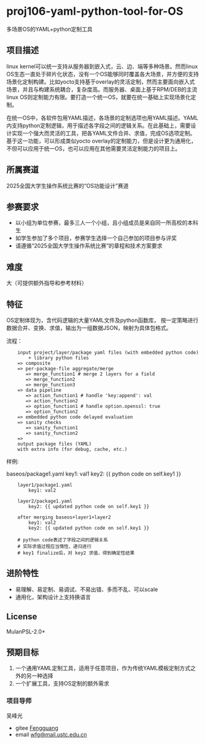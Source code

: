 # proj106-yaml-python-tool-for-OS
多场景OS的YAML+python定制工具

## 项目描述

linux kernel可以统一支持从服务器到嵌入式，云、边、端等多种场景。然而linux OS生态一直处于碎片化状态，没有一个OS能够同时覆盖各大场景，并方便的支持场景化定制构建。比如yocto支持基于overlay的灵活定制，然而主要面向嵌入式场景，并且与构建系统耦合，复杂度高。而服务器、桌面上基于RPM/DEB的主流linux OS则定制能力有限。要打造一个统一OS，就要在统一基础上实现场景化定制。

在统一OS中，各软件包用YAML描述，各场景的定制选项也用YAML描述。YAML内支持python定制逻辑，用于描述各字段之间的逻辑关系。在此基础上，需要设计实现一个强大而灵活的工具，把各YAML文件合并、求值，完成OS选项定制。基于这一功能，可以形成类似yocto overlay的定制能力，但是设计更为通用化，不但可以应用于统一OS，也可以应用在其他需要灵活定制能力的项目上。

## 所属赛道

2025全国大学生操作系统比赛的“OS功能设计”赛道

## 参赛要求

- 以小组为单位参赛，最多三人一个小组，且小组成员是来自同一所高校的本科生
- 如学生参加了多个项目，参赛学生选择一个自己参加的项目参与评奖
- 请遵循“2025全国大学生操作系统比赛”的章程和技术方案要求

## 难度

大（可提供额外指导和参考材料）

## 特征

OS定制体现为，含代码逻辑的大量YAML文件及python函数库，
按一定策略进行数据合并、变换、求值，输出为一组数据JSON，映射为具体包格式。

流程：

```
	input project/layer/package yaml files (with embedded python code)
	    + library python files
	=> composite
	=> per-package-file aggregate/merge
	   => merge_function1 # merge 2 layers for a field
	   => merge_function2
	   => merge_function3
	=> data pipeline 
	   => action_function1 # handle 'key:append': val
	   => action_function2
	   => option_function1 # handle option.openssl: true
	   => option_function2
	=> embedded python code delayed evaluation
	=> sanity checks
	   => sanity_function1
	   => sanity_function2
	=>
	output package files (YAML)
	with extra info (for debug, cache, etc.)
```

样例:

baseos/package1.yaml
		key1: val1
		key2: {{ python code on self.key1 }}

```
	layer1/package1.yaml
		key1: val2
	
	layer2/package1.yaml
		key2: {{ updated python code on self.key1 }}
	
	after merging baseos+layer1+layer2
		key1: val2
		key2: {{ updated python code on self.key1 }}

	# python code表述了字段之间的逻辑关系
	# 实际求值过程应当惰性、递归进行
	# key1 finalize后，对 key2 求值，得到确定性结果
```

## 进阶特性

- 易理解、易定制、易调试、不易出错、多而不乱、可以scale
- 通用化，架构设计上支持换语言

## License

MulanPSL-2.0+

## 预期目标

1. 一个通用YAML定制工具，适用于任意项目，作为传统YAML模板定制方式之外的另一种选择
2. 一个扩展工具，支持OS定制的额外需求


### 项目导师

吴峰光

* gitee [Fengguang](https://gitee.com/wu_fengguang)
* email wfg@mail.ustc.edu.cn

